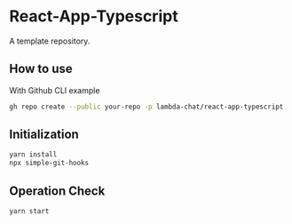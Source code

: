 # React-App-Typescript

A template repository.

## How to use

With Github CLI example

```sh
gh repo create --public your-repo -p lambda-chat/react-app-typescript
```

## Initialization

```sh
yarn install
npx simple-git-hooks
```

## Operation Check

```sh
yarn start
```
